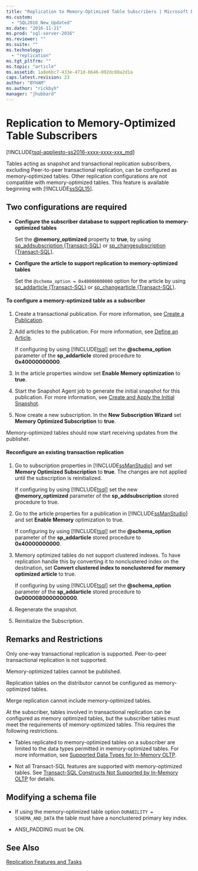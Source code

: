 ```yaml
---
title: "Replication to Memory-Optimized Table Subscribers | Microsoft Docs"
ms.custom: 
  - "SQL2016_New_Updated"
ms.date: "2016-11-21"
ms.prod: "sql-server-2016"
ms.reviewer: ""
ms.suite: ""
ms.technology: 
  - "replication"
ms.tgt_pltfrm: ""
ms.topic: "article"
ms.assetid: 1a8e6bc7-433e-471d-b646-092dc80a2d1a
caps.latest.revision: 23
author: "BYHAM"
ms.author: "rickbyh"
manager: "jhubbard"
---
```

# Replication to Memory-Optimized Table Subscribers
[!INCLUDE[tsql-appliesto-ss2016-xxxx-xxxx-xxx_md](../../includes/tsql-appliesto-ss2016-xxxx-xxxx-xxx-md.md)]

  Tables acting as snapshot and transactional replication subscribers, excluding Peer-to-peer transactional replication, can be configured as memory-optimized tables. Other replication configurations are not compatible with memory-optimized tables. This feature is available beginning with [!INCLUDE[ssSQL15](../../includes/sssql15-md.md)].  
  
## Two configurations are required  
  
-   **Configure the subscriber database to support replication to memory-optimized tables**  
  
     Set the **@memory_optimized** property  to **true**, by using [sp_addsubscription &#40;Transact-SQL&#41;](../../relational-databases/system-stored-procedures/sp-addsubscription-transact-sql.md) or [sp_changesubscription &#40;Transact-SQL&#41;](../../relational-databases/system-stored-procedures/sp-changesubscription-transact-sql.md).  
  
-   **Configure the article to support replication to memory-optimized tables**  
  
     Set the `@schema_option = 0x40000000000` option for the article by using [sp_addarticle &#40;Transact-SQL&#41;](../../relational-databases/system-stored-procedures/sp-addarticle-transact-sql.md) or [sp_changearticle &#40;Transact-SQL&#41;](../../relational-databases/system-stored-procedures/sp-changearticle-transact-sql.md).  
  
#### To configure a memory-optimized table as a subscriber  
  
1.  Create a transactional publication. For more information, see [Create a Publication](../../relational-databases/replication/publish/create-a-publication.md).  
  
2.  Add articles to the publication. For more information, see [Define an Article](../../relational-databases/replication/publish/define-an-article.md).  
  
     If configuring by using [!INCLUDE[tsql](../../includes/tsql-md.md)] set the **@schema_option** parameter of the **sp_addarticle** stored procedure to   
    **0x40000000000**.  
  
3.  In the article properties window set **Enable Memory optimization** to **true**.  
  
4.  Start the Snapshot Agent job to generate the initial snapshot for this publication. For more information, see [Create and Apply the Initial Snapshot](../../relational-databases/replication/create-and-apply-the-initial-snapshot.md).  
  
5.  Now create a new subscription. In the **New Subscription Wizard** set **Memory Optimized Subscription** to **true**.  
  
 Memory-optimized tables should now start receiving updates from the publisher.  
  
#### Reconfigure an existing transaction replication  
  
1.  Go to subscription properties in [!INCLUDE[ssManStudio](../../includes/ssmanstudio-md.md)] and set **Memory Optimized Subscription** to **true**. The changes are not applied until the subscription is reinitialized.  
  
     If configuring by using [!INCLUDE[tsql](../../includes/tsql-md.md)] set the new **@memory_optimized** parameter of the **sp_addsubscription** stored procedure to true.  
  
2.  Go to the article properties  for a publication in [!INCLUDE[ssManStudio](../../includes/ssmanstudio-md.md)] and set **Enable Memory** optimization to true.  
  
     If configuring by using [!INCLUDE[tsql](../../includes/tsql-md.md)] set the **@schema_option** parameter of the **sp_addarticle** stored procedure to   
    **0x40000000000**.  
  
3.  Memory optimized tables do not support clustered indexes. To have replication handle this by converting it to nonclustered index on the destination, set **Convert clustered index to nonclustered for memory optimized article** to true.  
  
     If configuring by using [!INCLUDE[tsql](../../includes/tsql-md.md)] set the **@schema_option** parameter of the **sp_addarticle** stored procedure to  **0x0000080000000000**.  
  
4.  Regenerate the snapshot.  
  
5.  Reinitialize the Subscription.  
  
## Remarks and Restrictions  
 Only one-way transactional replication is supported. Peer-to-peer transactional replication is not supported.  
  
 Memory-optimized tables cannot be published.  
  
 Replication tables on the distributor cannot be configured as memory-optimized tables.  
  
 Merge replication cannot include memory-optimized tables.  
  
 At the subscriber, tables involved in transactional replication can be configured as memory optimized tables, but the subscriber tables must meet the requirements of memory-optimized tables. This requires the following restrictions.  
 
-   Tables replicated to memory-optimized tables on a subscriber are limited to the data types permitted in memory-optimized tables. For more information, see [Supported Data Types for In-Memory OLTP](../../relational-databases/in-memory-oltp/supported-data-types-for-in-memory-oltp.md).  
  
-   Not all Transact-SQL features are supported with memory-optimized tables. See [Transact-SQL Constructs Not Supported by In-Memory OLTP](../../relational-databases/in-memory-oltp/transact-sql-constructs-not-supported-by-in-memory-oltp.md) for details.  
  
##  <a name="Schema"></a> Modifying a schema file  
  
-   If using the memory-optimized table option `DURABILITY = SCHEMA_AND_DATA` the table must have a nonclustered primary key index.  
  
-   ANSI_PADDING must be ON.  
  
## See Also  
 [Replication Features and Tasks](../../relational-databases/replication/replication-features-and-tasks.md)  
  
  